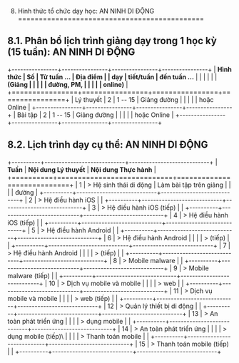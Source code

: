 8. Hình thức tổ chức dạy học: AN NINH DI ĐỘNG
=============================================

8.1. Phân bổ lịch trình giảng dạy trong 1 học kỳ (15 tuần): AN NINH DI ĐỘNG
---------------------------------------------------------------------------

+----------------+----------------+----------------+----------------+
| **Hình thức    | **Số           | **Từ tuần ...  | **Địa điểm**   |
| dạy**          | tiết/tuần**    | đến tuần ...** |                |
|                |                |                | **(Giảng       |
|                |                |                | đường, PM,     |
|                |                |                | online)**      |
+================+================+================+================+
| Lý thuyết      | 2              | 1 -- 15        | Giảng đường    |
|                |                |                | hoặc Online    |
+----------------+----------------+----------------+----------------+
| Bài tập        | 2              | 1 -- 15        | Giảng đường    |
|                |                |                | hoặc Online    |
+----------------+----------------+----------------+----------------+

8.2. Lịch trình dạy cụ thể: AN NINH DI ĐỘNG
-------------------------------------------

+----------+----------------------------+----------------------------+
| **Tuần** | **Nội dung Lý thuyết**     | **Nội dung Thực hành**     |
+==========+============================+============================+
| 1        | > Hệ sinh thái di động     | Làm bài tập trên giảng     |
|          |                            | đường                      |
+----------+----------------------------+----------------------------+
| 2        | > Hệ điều hành iOS         |                            |
+----------+----------------------------+----------------------------+
| 3        | > Hệ điều hành iOS (tiếp)  |                            |
+----------+----------------------------+----------------------------+
| 4        | > Hệ điều hành iOS (tiếp)  |                            |
+----------+----------------------------+----------------------------+
| 5        | > Hệ điều hành Android     |                            |
+----------+----------------------------+----------------------------+
| 6        | > Hệ điều hành Android     |                            |
|          | > (tiếp)                   |                            |
+----------+----------------------------+----------------------------+
| 7        | > Hệ điều hành Android     |                            |
|          | > (tiếp)                   |                            |
+----------+----------------------------+----------------------------+
| 8        | > Mobile malware           |                            |
+----------+----------------------------+----------------------------+
| 9        | > Mobile malware (tiếp)    |                            |
+----------+----------------------------+----------------------------+
| 10       | > Dịch vụ mobile và mobile |                            |
|          | > web                      |                            |
+----------+----------------------------+----------------------------+
| 11       | > Dịch vụ mobile và mobile |                            |
|          | > web (tiếp)               |                            |
+----------+----------------------------+----------------------------+
| 12       | > Quản lý thiết bị di động |                            |
+----------+----------------------------+----------------------------+
| 13       | > An toàn phát triển ứng   |                            |
|          | > dụng mobile              |                            |
+----------+----------------------------+----------------------------+
| 14       | > An toàn phát triển ứng   |                            |
|          | > dụng mobile (tiếp)\      |                            |
|          | > Thanh toán mobile        |                            |
+----------+----------------------------+----------------------------+
| 15       | > Thanh toán mobile (tiếp) |                            |
+----------+----------------------------+----------------------------+

